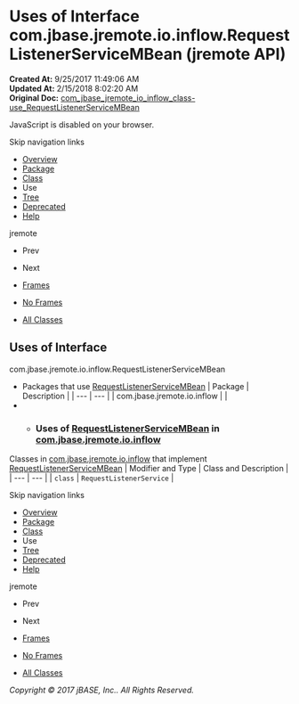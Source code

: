 # Uses of Interface com.jbase.jremote.io.inflow.RequestListenerServiceMBean (jremote   API)

**Created At:** 9/25/2017 11:49:06 AM  
**Updated At:** 2/15/2018 8:02:20 AM  
**Original Doc:** [com_jbase_jremote_io_inflow_class-use_RequestListenerServiceMBean](https://docs.jbase.com/39257-class-use/com_jbase_jremote_io_inflow_class-use_RequestListenerServiceMBean)  

<!--<br>    try {<br>        if (location.href.indexOf('is-external=true') == -1) {<br>            parent.document.title="Uses of Interface com.jbase.jremote.io.inflow.RequestListenerServiceMBean (jremote   API)";<br>        }<br>    }<br>    catch(err) {<br>    }<br>//-->
JavaScript is disabled on your browser.

Skip navigation links

- [Overview](../../../../../../overview-summary.html)
- [Package](./../../com.jbase.jremote.io.inflow-%28jremote---api%29)
- [Class](./../../requestlistenerservicembean-%28jremote---api%29 "interface in com.jbase.jremote.io.inflow")
- Use
- [Tree](./../../com.jbase.jremote.io.inflow-class-hierarchy-%28jremote---api%29)
- [Deprecated](../../../../../../deprecated-list.html)
- [Help](../../../../../../help-doc.html)


jremote <br>

- Prev
- Next


- [Frames](./.)
- [No Frames](./.)


- [All Classes](../../../../../../allclasses-noframe.html)


<!--<br>  allClassesLink = document.getElementById("allclasses\_navbar\_top");<br>  if(window==top) {<br>    allClassesLink.style.display = "block";<br>  }<br>  else {<br>    allClassesLink.style.display = "none";<br>  }<br>  //-->

## Uses of Interface
com.jbase.jremote.io.inflow.RequestListenerServiceMBean

- Packages that use [RequestListenerServiceMBean](./../../requestlistenerservicembean-%28jremote---api%29 "interface in com.jbase.jremote.io.inflow") | Package | Description |
| --- | --- |
| com.jbase.jremote.io.inflow |   |
- - ### Uses of [RequestListenerServiceMBean](./../../requestlistenerservicembean-%28jremote---api%29 "interface in com.jbase.jremote.io.inflow") in [com.jbase.jremote.io.inflow](./../../com.jbase.jremote.io.inflow-%28jremote---api%29)


Classes in [com.jbase.jremote.io.inflow](./../../com.jbase.jremote.io.inflow-%28jremote---api%29) that implement [RequestListenerServiceMBean](./../../requestlistenerservicembean-%28jremote---api%29 "interface in com.jbase.jremote.io.inflow") | Modifier and Type | Class and Description |
| --- | --- |
| `class` | `RequestListenerService`  |

Skip navigation links

- [Overview](../../../../../../overview-summary.html)
- [Package](./../../com.jbase.jremote.io.inflow-%28jremote---api%29)
- [Class](./../../requestlistenerservicembean-%28jremote---api%29 "interface in com.jbase.jremote.io.inflow")
- Use
- [Tree](./../../com.jbase.jremote.io.inflow-class-hierarchy-%28jremote---api%29)
- [Deprecated](../../../../../../deprecated-list.html)
- [Help](../../../../../../help-doc.html)


jremote <br>

- Prev
- Next


- [Frames](./.)
- [No Frames](./.)


- [All Classes](../../../../../../allclasses-noframe.html)


<!--<br>  allClassesLink = document.getElementById("allclasses\_navbar\_bottom");<br>  if(window==top) {<br>    allClassesLink.style.display = "block";<br>  }<br>  else {<br>    allClassesLink.style.display = "none";<br>  }<br>  //-->

*Copyright © 2017 jBASE, Inc.. All Rights Reserved.*
